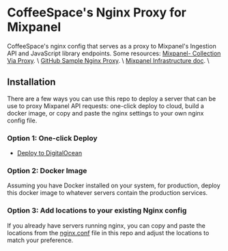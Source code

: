 # CoffeeSpace's Nginx Proxy for Mixpanel
CoffeeSpace's nginx config that serves as a proxy to Mixpanel's Ingestion API and JavaScript library endpoints. 
Some resources: 
[Mixpanel- Collection Via Proxy](https://developer.mixpanel.com/docs/self-hosted-tracking).  \ 
[GitHub Sample Nginx Proxy](https://github.com/mixpanel/tracking-proxy).  \ 
[Mixpanel Infrastructure doc](https://docs.google.com/document/d/1DIVXKxiydzp4QxL3D0d0M1sMy6AL47amYa3wOr25c6A/edit). \   


## Installation

There are a few ways you can use this repo to deploy a server that can be use to proxy Mixpanel API requests: one-click deploy to cloud, build a docker image, or copy and paste the nginx settings to your own nginx config file.

### Option 1: One-click Deploy
   - [Deploy to DigitalOcean](https://cloud.digitalocean.com/apps/new?repo=https://github.com/https://github.com/Counselab-Inc/Mixpanel-Proxy/tree/main)
   
### Option 2: Docker Image
   Assuming you have Docker installed on your system, for production, deploy this docker image to whatever servers contain the production services. 

### Option 3: Add locations to your existing Nginx config
   If you already have servers running nginx, you can copy and paste the locations from the [nginx.conf](https://github.com/Counselab-Inc/Mixpanel-Proxy/blob/master/nginx.conf) file in this repo and adjust the locations to match your preference.
